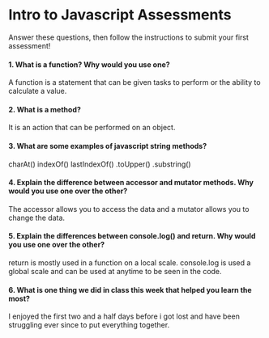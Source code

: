 # Intro to Javascript Assessments

Answer these questions, then follow the instructions to submit your first assessment!

#### 1. What is a function? Why would you use one?
A function is a statement that can be given tasks to perform or the ability to calculate a value.
#### 2. What is a method?
It is an action that can be performed on an object.
#### 3. What are some examples of javascript string methods?
charAt()
indexOf()
lastIndexOf()
.toUpper()
.substring()
#### 4. Explain the difference between accessor and mutator methods. Why would you use one over the other?
The accessor allows you to access the data and a mutator allows you to change the data.
#### 5. Explain the differences between console.log() and return. Why would you use one over the other?
return is mostly used in a function on a local scale. console.log is used a global scale and can be used at anytime to be seen in the code.

#### 6. What is one thing we did in class this week that helped you learn the most?  
I enjoyed the first two and a half days before i got lost and have been struggling ever since to put everything together.